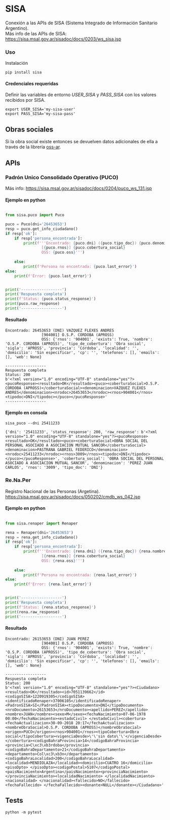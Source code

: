 # SISA
Conexión a las APIs de SISA (Sistema Integrado de Información Sanitario Argentino).  
Más info de las APIs de SISA: https://sisa.msal.gov.ar/sisadoc/docs/0203/ws_sisa.jsp  

### Uso

Instalación

```
pip install sisa
```

#### Credenciales requeridas
Definir las variables de entorno _USER_SISA_ y _PASS_SISA_ con los valores recibidos por SISA. 

```
export USER_SISA='my-sisa-user'
export PASS_SISA='my-sisa-pass'
```

## Obras sociales

Si la obra social existe entonces se devuelven datos adicionales de ella a través de la librería [oss-ar](https://pypi.org/project/oss-ar/).  


## APIs

### Padrón Unico Consolidado Operativo (PUCO)
Más info: https://sisa.msal.gov.ar/sisadoc/docs/0204/puco_ws_131.jsp  

#### Ejemplo en python

```python

from sisa.puco import Puco

puco = Puco(dni='26453653')
resp = puco.get_info_ciudadano()
if resp['ok']:
    if resp['persona_encontrada']:
        print(f'''Encontrado: {puco.dni} ({puco.tipo_doc}) {puco.denominacion}
                [{puco.rnos}] {puco.cobertura_social}
                OSS: {puco.oss}''')
        
    else:
        print(f'Persona no encontrada: {puco.last_error}')
else:
    print(f'Error: {puco.last_error}')


print('------------------')
print('Respuesta completa')
print(f'Status: {puco.status_response}')
print(puco.raw_response)
print('------------------')
```

#### Resultado

```
Encontrado: 26453653 (DNI) VAZQUEZ FLEXES ANDRES
                [904001] O.S.P. CORDOBA (APROSS)
                OSS: {'rnos': '904001', 'exists': True, 'nombre': 'O.S.P. CORDOBA (APROSS)', 'tipo_de_cobertura': 'Obra social', 'sigla': 'APROSS', 'provincia': 'Córdoba', 'localidad': '', 'domicilio': 'Sin especificar', 'cp': '', 'telefonos': [], 'emails': [], 'web': None}

------------------
Respuesta completa
Status: 200
b'<?xml version="1.0" encoding="UTF-8" standalone="yes"?><pucoResponse><resultado>OK</resultado><puco><coberturaSocial>O.S.P. CORDOBA (APROSS)</coberturaSocial><denominacion>VAZQUEZ FLEXES ANDRES</denominacion><nrodoc>26453653</nrodoc><rnos>904001</rnos><tipodoc>DNI</tipodoc></puco></pucoResponse>'
------------------
```

#### Ejemplo en consola

```
sisa_puco --dni 25411233

{'dni': '25411233', 'status_response': 200, 'raw_response': b'<?xml version="1.0" encoding="UTF-8" standalone="yes"?><pucoResponse><resultado>OK</resultado><puco><coberturaSocial>OBRA SOCIAL DEL PERSONAL ASOCIADO A ASOCIACION MUTUAL SANCOR</coberturaSocial><denominacion>PASTRANA GABRIEL FEDERICO</denominacion><nrodoc>25411233</nrodoc><rnos>3009</rnos><tipodoc>DNI</tipodoc></puco></pucoResponse>', 'cobertura_social': 'OBRA SOCIAL DEL PERSONAL ASOCIADO A ASOCIACION MUTUAL SANCOR', 'denominacion': 'PEREZ JUAN CARLOS', 'rnos': '3009', 'tipo_doc': 'DNI'}
```

### Re.Na.Per
Registro Nacional de las Personas (Argetina).  
https://sisa.msal.gov.ar/sisadoc/docs/050202/cmdb_ws_042.jsp  

#### Ejemplo en python

```python

from sisa.renaper import Renaper

rena = Renaper(dni='26453653')
resp = rena.get_info_ciudadano()
if resp['ok']:
    if resp['persona_encontrada']:
        print(f'''Encontrado: {rena.dni} ({rena.tipo_doc}) {rena.nombre} {rena.apellido}
                [{rena.rnos}] {rena.cobertura_social}
                OSS: {rena.oss}''')
        
    else:
        print(f'Persona no encontrada: {rena.last_error}')
else:
    print(f'Error: {rena.last_error}')


print('------------------')
print('Respuesta completa')
print(f'Status: {rena.status_response}')
print(rena.raw_response)
print('------------------')

```

#### Resultado

```
Encontrado: 26153653 (DNI) JUAN PEREZ
                [904001] O.S.P. CORDOBA (APROSS)
                OSS: {'rnos': '904001', 'exists': True, 'nombre': 'O.S.P. CORDOBA (APROSS)', 'tipo_de_cobertura': 'Obra social', 'sigla': 'APROSS', 'provincia': 'Córdoba', 'localidad': '', 'domicilio': 'Sin especificar', 'cp': '', 'telefonos': [], 'emails': [], 'web': None}

------------------
Respuesta completa
Status: 200
b'<?xml version="1.0" encoding="UTF-8" standalone="yes"?><Ciudadano><resultado>OK</resultado><id>7051139662</id><codigoSISA>1220919305</codigoSISA><identificadoRenaper>37006105</identificadoRenaper><PadronSISA>SI</PadronSISA><tipoDocumento>DNI</tipoDocumento><nroDocumento>26153653</nroDocumento><apellido>PEREZ</apellido><nombre>JUAN</nombre><sexo>M</sexo><fechaNacimiento>07-06-1978 00:00</fechaNacimiento><estadoCivil> </estadoCivil><cobertura><fechaActualizacion>30-09-2018 20:17</fechaActualizacion><nombreObraSocial>O.S.P. CORDOBA (APROSS)</nombreObraSocial><origen>PUCO</origen><rnos>904001</rnos><tipoCobertura>Obra social</tipoCobertura><vigenciaDesde>\'\'sin dato\'\'</vigenciaDesde></cobertura><codigoBahraProvincia>14</codigoBahraProvincia><provincia>C\xc3\xb3rdoba</provincia><codigoBahraDepartamento>21</codigoBahraDepartamento><departamento>Col\xc3\xb3n</departamento><codigoBahraLocalidad>200</codigoBahraLocalidad><localidad>MENDIOLAZA</localidad><domicilio>CUATRO 16</domicilio><pisoDpto> </pisoDpto><codigoPostal>5107</codigoPostal><paisNacimiento>Argentina</paisNacimiento><provinciaNacimiento> </provinciaNacimiento><localidadNacimiento> </localidadNacimiento><nacionalidad> </nacionalidad><fallecido>NO</fallecido><fechaFallecido> </fechaFallecido><donante>NULL</donante></Ciudadano>'

```

## Tests

```
python -m pytest
```